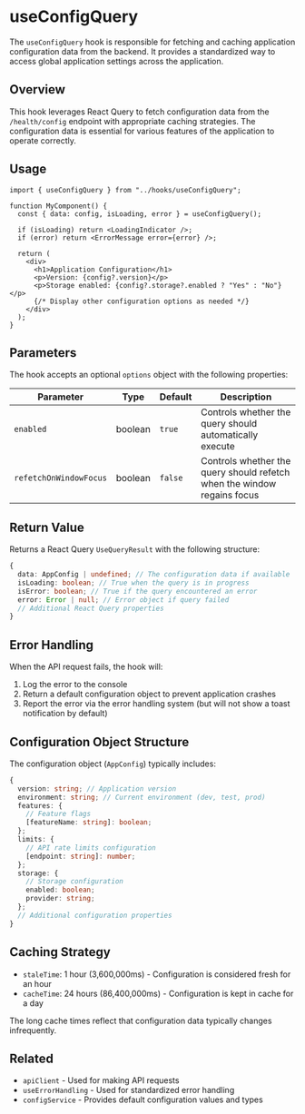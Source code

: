 # useConfigQuery

The `useConfigQuery` hook is responsible for fetching and caching application configuration data from the backend. It provides a standardized way to access global application settings across the application.

## Overview

This hook leverages React Query to fetch configuration data from the `/health/config` endpoint with appropriate caching strategies. The configuration data is essential for various features of the application to operate correctly.

## Usage

```tsx
import { useConfigQuery } from "../hooks/useConfigQuery";

function MyComponent() {
  const { data: config, isLoading, error } = useConfigQuery();

  if (isLoading) return <LoadingIndicator />;
  if (error) return <ErrorMessage error={error} />;

  return (
    <div>
      <h1>Application Configuration</h1>
      <p>Version: {config?.version}</p>
      <p>Storage enabled: {config?.storage?.enabled ? "Yes" : "No"}</p>
      {/* Display other configuration options as needed */}
    </div>
  );
}
```

## Parameters

The hook accepts an optional `options` object with the following properties:

| Parameter              | Type    | Default | Description                                                             |
| ---------------------- | ------- | ------- | ----------------------------------------------------------------------- |
| `enabled`              | boolean | `true`  | Controls whether the query should automatically execute                 |
| `refetchOnWindowFocus` | boolean | `false` | Controls whether the query should refetch when the window regains focus |

## Return Value

Returns a React Query `UseQueryResult` with the following structure:

```typescript
{
  data: AppConfig | undefined; // The configuration data if available
  isLoading: boolean; // True when the query is in progress
  isError: boolean; // True if the query encountered an error
  error: Error | null; // Error object if query failed
  // Additional React Query properties
}
```

## Error Handling

When the API request fails, the hook will:

1. Log the error to the console
2. Return a default configuration object to prevent application crashes
3. Report the error via the error handling system (but will not show a toast notification by default)

## Configuration Object Structure

The configuration object (`AppConfig`) typically includes:

```typescript
{
  version: string; // Application version
  environment: string; // Current environment (dev, test, prod)
  features: {
    // Feature flags
    [featureName: string]: boolean;
  };
  limits: {
    // API rate limits configuration
    [endpoint: string]: number;
  };
  storage: {
    // Storage configuration
    enabled: boolean;
    provider: string;
  };
  // Additional configuration properties
}
```

## Caching Strategy

- `staleTime`: 1 hour (3,600,000ms) - Configuration is considered fresh for an hour
- `cacheTime`: 24 hours (86,400,000ms) - Configuration is kept in cache for a day

The long cache times reflect that configuration data typically changes infrequently.

## Related

- `apiClient` - Used for making API requests
- `useErrorHandling` - Used for standardized error handling
- `configService` - Provides default configuration values and types
